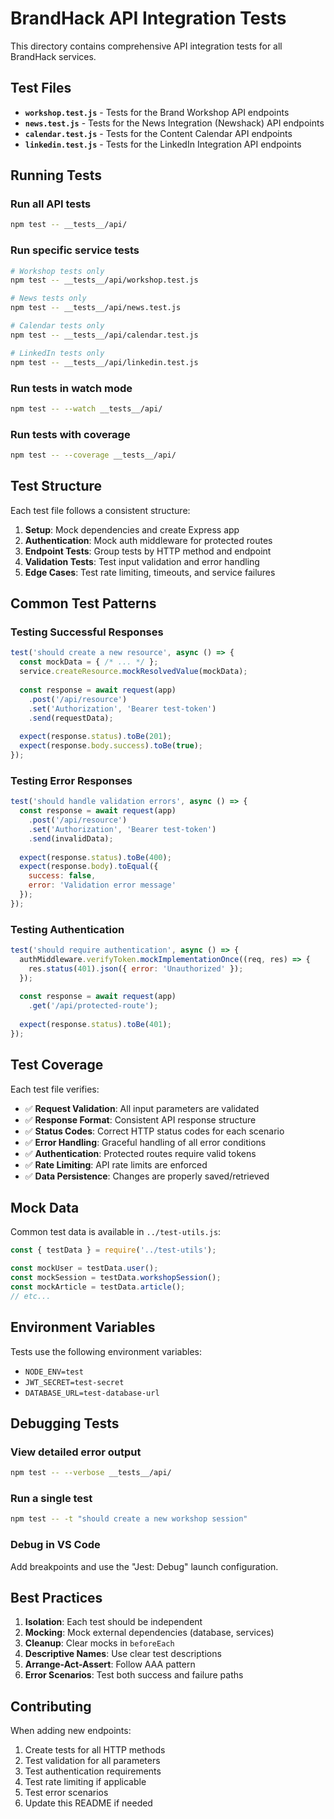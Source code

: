 # BrandHack API Integration Tests

This directory contains comprehensive API integration tests for all BrandHack services.

## Test Files

- **`workshop.test.js`** - Tests for the Brand Workshop API endpoints
- **`news.test.js`** - Tests for the News Integration (Newshack) API endpoints
- **`calendar.test.js`** - Tests for the Content Calendar API endpoints
- **`linkedin.test.js`** - Tests for the LinkedIn Integration API endpoints

## Running Tests

### Run all API tests
```bash
npm test -- __tests__/api/
```

### Run specific service tests
```bash
# Workshop tests only
npm test -- __tests__/api/workshop.test.js

# News tests only
npm test -- __tests__/api/news.test.js

# Calendar tests only
npm test -- __tests__/api/calendar.test.js

# LinkedIn tests only
npm test -- __tests__/api/linkedin.test.js
```

### Run tests in watch mode
```bash
npm test -- --watch __tests__/api/
```

### Run tests with coverage
```bash
npm test -- --coverage __tests__/api/
```

## Test Structure

Each test file follows a consistent structure:

1. **Setup**: Mock dependencies and create Express app
2. **Authentication**: Mock auth middleware for protected routes
3. **Endpoint Tests**: Group tests by HTTP method and endpoint
4. **Validation Tests**: Test input validation and error handling
5. **Edge Cases**: Test rate limiting, timeouts, and service failures

## Common Test Patterns

### Testing Successful Responses
```javascript
test('should create a new resource', async () => {
  const mockData = { /* ... */ };
  service.createResource.mockResolvedValue(mockData);
  
  const response = await request(app)
    .post('/api/resource')
    .set('Authorization', 'Bearer test-token')
    .send(requestData);
    
  expect(response.status).toBe(201);
  expect(response.body.success).toBe(true);
});
```

### Testing Error Responses
```javascript
test('should handle validation errors', async () => {
  const response = await request(app)
    .post('/api/resource')
    .set('Authorization', 'Bearer test-token')
    .send(invalidData);
    
  expect(response.status).toBe(400);
  expect(response.body).toEqual({
    success: false,
    error: 'Validation error message'
  });
});
```

### Testing Authentication
```javascript
test('should require authentication', async () => {
  authMiddleware.verifyToken.mockImplementationOnce((req, res) => {
    res.status(401).json({ error: 'Unauthorized' });
  });
  
  const response = await request(app)
    .get('/api/protected-route');
    
  expect(response.status).toBe(401);
});
```

## Test Coverage

Each test file verifies:

- ✅ **Request Validation**: All input parameters are validated
- ✅ **Response Format**: Consistent API response structure
- ✅ **Status Codes**: Correct HTTP status codes for each scenario
- ✅ **Error Handling**: Graceful handling of all error conditions
- ✅ **Authentication**: Protected routes require valid tokens
- ✅ **Rate Limiting**: API rate limits are enforced
- ✅ **Data Persistence**: Changes are properly saved/retrieved

## Mock Data

Common test data is available in `../test-utils.js`:

```javascript
const { testData } = require('../test-utils');

const mockUser = testData.user();
const mockSession = testData.workshopSession();
const mockArticle = testData.article();
// etc...
```

## Environment Variables

Tests use the following environment variables:
- `NODE_ENV=test`
- `JWT_SECRET=test-secret`
- `DATABASE_URL=test-database-url`

## Debugging Tests

### View detailed error output
```bash
npm test -- --verbose __tests__/api/
```

### Run a single test
```bash
npm test -- -t "should create a new workshop session"
```

### Debug in VS Code
Add breakpoints and use the "Jest: Debug" launch configuration.

## Best Practices

1. **Isolation**: Each test should be independent
2. **Mocking**: Mock external dependencies (database, services)
3. **Cleanup**: Clear mocks in `beforeEach`
4. **Descriptive Names**: Use clear test descriptions
5. **Arrange-Act-Assert**: Follow AAA pattern
6. **Error Scenarios**: Test both success and failure paths

## Contributing

When adding new endpoints:
1. Create tests for all HTTP methods
2. Test validation for all parameters
3. Test authentication requirements
4. Test rate limiting if applicable
5. Test error scenarios
6. Update this README if needed